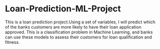 # Loan-Prediction-ML-Project
This is a loan prediction project.Using a set of variables, I will predict which of the banks customers are more likely to have their loan application approved. This is a classification problem in Machine Learning, and banks can use these models to assess their customers for loan qualification and fitness.
